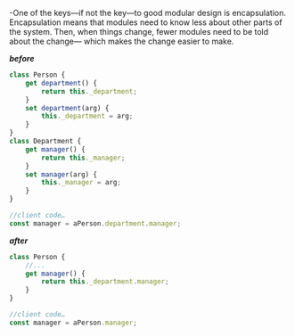 -One of the keys—if not the key—to good modular design is encapsulation. Encapsulation means that modules need to know less about other parts of the system. Then, when things change, fewer modules need to be told about the change—
which makes the change easier to make.

**_before_**

```javascript
class Person {
	get department() {
		return this._department;
	}
	set department(arg) {
		this._department = arg;
	}
}
class Department {
	get manager() {
		return this._manager;
	}
	set manager(arg) {
		this._manager = arg;
	}
}

//client code…
const manager = aPerson.department.manager;
```

**_after_**

```javascript
class Person {
	//...
	get manager() {
		return this._department.manager;
	}
}

//client code…
const manager = aPerson.manager;
```
